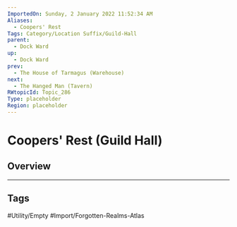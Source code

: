 ```yaml
---
ImportedOn: Sunday, 2 January 2022 11:52:34 AM
Aliases:
  - Coopers' Rest
Tags: Category/Location Suffix/Guild-Hall
parent:
  - Dock Ward
up:
  - Dock Ward
prev:
  - The House of Tarmagus (Warehouse)
next:
  - The Hanged Man (Tavern)
RWtopicId: Topic_286
Type: placeholder
Region: placeholder
---
```

# Coopers' Rest (Guild Hall)
## Overview

---
## Tags
#Utility/Empty #Import/Forgotten-Realms-Atlas

